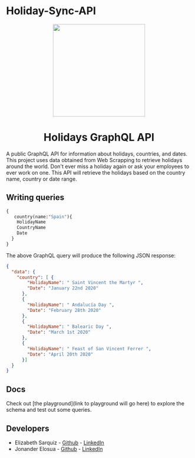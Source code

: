 # Holiday-Sync-API

<p align="center">
  <img src="./apiLogo/apiLogo.png" width="250">
</p>

<h1 align="center">Holidays GraphQL API</h1>


A public GraphQL API for information about holidays, countries, and dates. This project uses data obtained from Web Scrapping to retrieve holidays around the world. Don't ever miss a holiday again or ask your employees to ever work on one. This API will retrieve the holidays based on the country name, country or date range. 

## Writing queries

```graphql
{
   country(name:"Spain"){
    HolidayName
    CountryName
    Date
  }
}
```

The above GraphQL query will produce the following JSON response:

```json
{
  "data": {
    "country": [ {
        "HolidayName": " Saint Vincent the Martyr ",
        "Date": "January 22nd 2020"
      },
      {
        "HolidayName": " Andalucía Day ",
        "Date": "February 28th 2020"
      },
      {
        "HolidayName": " Balearic Day ",
        "Date": "March 1st 2020"
      },
      {
        "HolidayName": " Feast of San Vincent Ferrer ",
        "Date": "April 20th 2020"
      }]
  }
}
```

## Docs

Check out [the playground](link to playground will go here) to explore the schema and test out some queries.

## Developers
* Elizabeth Sarquiz - [Github](https://github.com/LisaPisa12/) - [LinkedIn](https://www.linkedin.com/in/elizabeth-sarquiz-55513a1b9/)
* Jonander Elosua - [Github](https://github.com/Jonandereg) - [LinkedIn](https://www.linkedin.com/in/jonander-elosua-41095654/)

